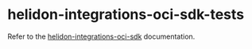 # helidon-integrations-oci-sdk-tests

Refer to the [helidon-integrations-oci-sdk](../) documentation.

